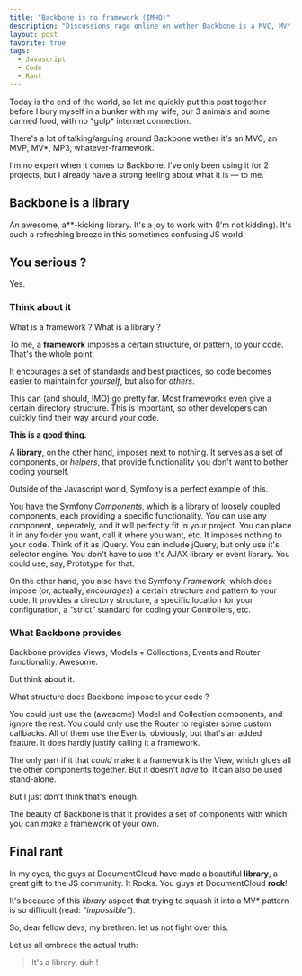 ```yaml
---
title: "Backbone is no framework (IMHO)"
description: "Discussions rage online on wether Backbone is a MVC, MV*, etc, framework. Where, in my opinion, it's not a framework at all."
layout: post
favorite: true
tags:
  - Javascript
  - Code
  - Rant
---
```


Today is the end of the world, so let me quickly put this post together before I bury myself in a bunker with my wife, our 3 animals and some canned food, with no \*gulp\* internet connection.

There's a lot of talking/arguing around Backbone wether it's an MVC, an MVP, MV\*, MP3, whatever-framework.

I'm no expert when it comes to Backbone. I've only been using it for 2 projects, but I already have a strong feeling about what it is &mdash; to me.

## Backbone is a library

An awesome, a**-kicking library. It's a joy to work with (I'm not kidding). It's such a refreshing breeze in this sometimes confusing JS world.

## You serious ?

Yes.

### Think about it

What is a framework ? What is a library ?

To me, a **framework** imposes a certain structure, or pattern, to your code. That's the whole point.

It encourages a set of standards and best practices, so code becomes easier to maintain for *yourself*, but also for *others*.

This can (and should, IMO) go pretty far. Most frameworks even give a certain directory structure. This is important, so other developers can quickly find their way around your code.

**This is a good thing.**

A **library**, on the other hand, imposes next to nothing. It serves as a set of components, or *helpers*, that provide functionality you don't want to bother coding yourself.

Outside of the Javascript world, Symfony is a perfect example of this.

You have the Symfony *Components*, which is a library of loosely coupled components, each providing a specific functionality. You can use any component, seperately, and it will perfectly fit in your project. You can place it in any folder you want, call it where you want, etc. It imposes nothing to your code. Think of it as jQuery. You can include jQuery, but only use it's selector engine. You don't have to use it's AJAX library or event library. You could use, say, Prototype for that.

On the other hand, you also have the Symfony *Framework*, which does impose (or, actually, *encourages*) a certain structure and pattern to your code. It provides a directory structure, a specific location for your configuration, a &ldquo;strict&rdquo; standard for coding your Controllers, etc.

### What Backbone provides

Backbone provides Views, Models + Collections, Events and Router functionality. Awesome.

But think about it.

What structure does Backbone impose to your code ?

You could just use the (awesome) Model and Collection components, and ignore the rest. You could only use the Router to register some custom callbacks. All of them use the Events, obviously, but that's an added feature. It does hardly justify calling it a framework.

The only part if it that *could* make it a framework is the View, which glues all the other components together. But it doesn't *have* to. It can also be used stand-alone.

But I just don't think that's enough.

The beauty of Backbone is that it provides a set of components with which you can *make* a framework of your own.

## Final rant

In my eyes, the guys at DocumentCloud have made a beautiful **library**, a great gift to the JS community. It Rocks. You guys at DocumentCloud **rock**!

It's because of this *library* aspect that trying to squash it into a MV\* pattern is so difficult (read: *&ldquo;impossible&rdquo;*).

So, dear fellow devs, my brethren: let us not fight over this.

Let us all embrace the actual truth:
> It's a library, duh !


